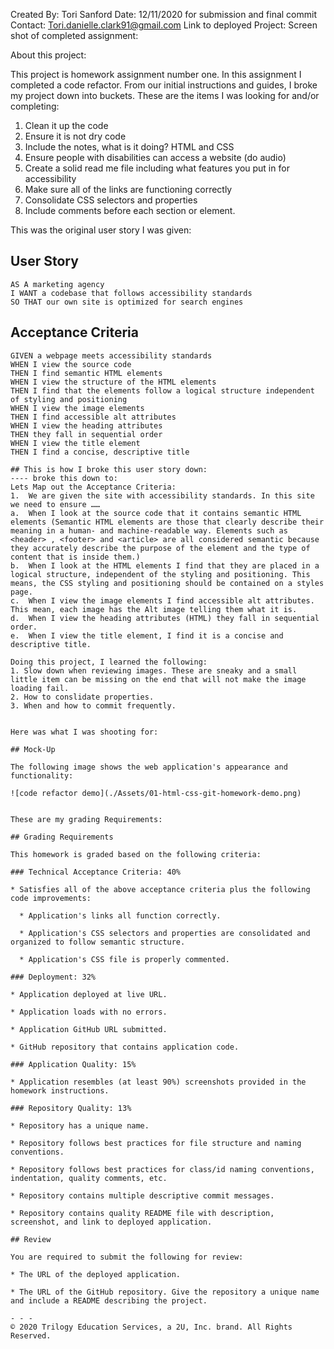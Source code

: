 Created By: Tori Sanford 
Date: 12/11/2020 for submission and final commit 
Contact: Tori.danielle.clark91@gmail.com 
Link to deployed Project:
Screen shot of completed assignment: 

About this project:

This project is homework assignment number one. In this assignment I completed a code refactor. From our initial instructions and guides, I broke my project down into buckets. These are the items I was looking for and/or completing: 

1. Clean it up the code
2. Ensure it is not dry code
3. Include the notes, what is it doing? HTML and CSS
4. Ensure people with disabilities can access a website (do audio)
5. Create a solid read me file including what features you put in for accessibility
6. Make sure all of the links are functioning correctly 
7. Consolidate CSS selectors and properties
8. Include comments before each section or element.


This was the original user story I was given: 


## User Story

```
AS A marketing agency
I WANT a codebase that follows accessibility standards
SO THAT our own site is optimized for search engines
```

## Acceptance Criteria

```
GIVEN a webpage meets accessibility standards
WHEN I view the source code
THEN I find semantic HTML elements
WHEN I view the structure of the HTML elements
THEN I find that the elements follow a logical structure independent of styling and positioning
WHEN I view the image elements
THEN I find accessible alt attributes
WHEN I view the heading attributes
THEN they fall in sequential order
WHEN I view the title element
THEN I find a concise, descriptive title

## This is how I broke this user story down: 
---- broke this down to: 
Lets Map out the Acceptance Criteria: 
1.	We are given the site with accessibility standards. In this site we need to ensure ……
a.	When I look at the source code that it contains semantic HTML elements (Semantic HTML elements are those that clearly describe their meaning in a human- and machine-readable way. Elements such as <header> , <footer> and <article> are all considered semantic because they accurately describe the purpose of the element and the type of content that is inside them.)
b.	When I look at the HTML elements I find that they are placed in a logical structure, independent of the styling and positioning. This means, the CSS styling and positioning should be contained on a styles page. 
c.	When I view the image elements I find accessible alt attributes. This mean, each image has the Alt image telling them what it is. 
d.	When I view the heading attributes (HTML) they fall in sequential order. 
e.	When I view the title element, I find it is a concise and descriptive title. 

Doing this project, I learned the following: 
1. Slow down when reviewing images. These are sneaky and a small little item can be missing on the end that will not make the image loading fail.
2. How to conslidate properties.
3. When and how to commit frequently. 


Here was what I was shooting for: 

## Mock-Up

The following image shows the web application's appearance and functionality:

![code refactor demo](./Assets/01-html-css-git-homework-demo.png)


These are my grading Requirements: 

## Grading Requirements

This homework is graded based on the following criteria: 

### Technical Acceptance Criteria: 40%

* Satisfies all of the above acceptance criteria plus the following code improvements:

  * Application's links all function correctly.

  * Application's CSS selectors and properties are consolidated and organized to follow semantic structure.

  * Application's CSS file is properly commented.

### Deployment: 32%

* Application deployed at live URL.

* Application loads with no errors.

* Application GitHub URL submitted.

* GitHub repository that contains application code.

### Application Quality: 15%

* Application resembles (at least 90%) screenshots provided in the homework instructions.

### Repository Quality: 13%

* Repository has a unique name.

* Repository follows best practices for file structure and naming conventions.

* Repository follows best practices for class/id naming conventions, indentation, quality comments, etc.

* Repository contains multiple descriptive commit messages.

* Repository contains quality README file with description, screenshot, and link to deployed application.

## Review

You are required to submit the following for review:

* The URL of the deployed application.

* The URL of the GitHub repository. Give the repository a unique name and include a README describing the project.

- - -
© 2020 Trilogy Education Services, a 2U, Inc. brand. All Rights Reserved.
